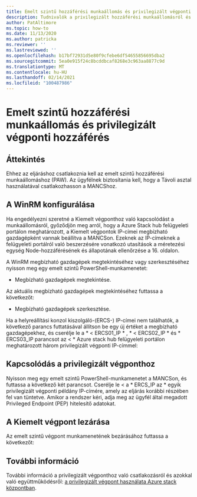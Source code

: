 ```yaml
---
title: Emelt szintű hozzáférési munkaállomás és privilegizált végponti hozzáférés
description: Tudnivalók a privilegizált hozzáférési munkaállomásról és a privilegizált végponti hozzáférésről
author: PatAltimore
ms.topic: how-to
ms.date: 11/13/2020
ms.author: patricka
ms.reviewer: ''
ms.lastreviewed: ''
ms.openlocfilehash: b17bf72931d5e80f9cfebe6df54655856695dba2
ms.sourcegitcommit: 5ea0e915f24c8bcddbcaf8268e3c963aa8877c9d
ms.translationtype: MT
ms.contentlocale: hu-HU
ms.lasthandoff: 02/14/2021
ms.locfileid: "100487986"
---
```

# <a name="privileged-access-workstation-and-privileged-endpoint-access"></a>Emelt szintű hozzáférési munkaállomás és privilegizált végponti hozzáférés

## <a name="overview"></a>Áttekintés

Ehhez az eljáráshoz csatlakoznia kell az emelt szintű hozzáférési munkaállomáshoz (PAW). Az ügyfélnek biztosítania kell, hogy a Távoli asztal használatával csatlakozhasson a MANCShoz.

## <a name="configuring-the-winrm"></a>A WinRM konfigurálása

Ha engedélyezni szeretné a Kiemelt végponthoz való kapcsolódást a munkaállomásról, győződjön meg arról, hogy a Azure Stack hub felügyeleti portálon meghatározott, a Kiemelt végpontok IP-címei megbízható gazdagépként vannak beállítva a MANCSon. Ezeknek az IP-címeknek a felügyeleti portálról való beszerzésére vonatkozó utasítások a méretezési egység Node-hozzáférésének és állapotának ellenőrzése a 16. oldalon.

A WinRM megbízható gazdagépek megtekintéséhez vagy szerkesztéséhez nyisson meg egy emelt szintű PowerShell-munkamenetet:

-   Megbízható gazdagépek megtekintése.

Az aktuális megbízható gazdagépek megtekintéséhez futtassa a következőt:

-   Megbízható gazdagépek szerkesztése.

Ha a helyreállítási konzol kiszolgáló-(ERCS-) IP-címei nem találhatók, a következő parancs futtatásával állítson be egy új értéket a megbízható gazdagépekhez, és cserélje le a * \< ERCS01_IP \* , * \< ERCS02_IP \* és * ERCS03_IP parancsot az \< \* Azure stack hub felügyeleti portálon meghatározott három privilegizált végponti IP-címmel:

## <a name="connect-to-the-privileged-endpoint"></a>Kapcsolódás a privilegizált végponthoz

Nyisson meg egy emelt szintű PowerShell-munkamenetet a MANCSon, és futtassa a következő két parancsot. Cserélje le \< a * ERCS_IP az \* egyik privilegizált végponti példány IP-címére, amely az eljárás korábbi részében fel van tüntetve. Amikor a rendszer kéri, adja meg az ügyfél által megadott Privileged Endpoint (PEP) hitelesítő adatokat.

## <a name="close-the-privileged-endpoint"></a>A Kiemelt végpont lezárása

Az emelt szintű végpont munkamenetének bezárásához futtassa a következőt:

## <a name="further-reading"></a>További információ

További információ a privilegizált végponthoz való csatlakozásról és azokkal való együttműködésről: [a privilegizált végpont használata Azure stack](../../operator/azure-stack-privileged-endpoint.md) 
 [központban](../../operator/azure-stack-privileged-endpoint.md).